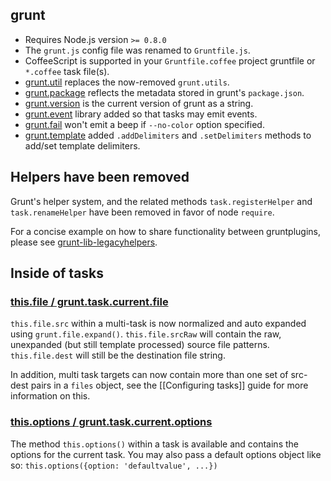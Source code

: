 ## grunt
* Requires Node.js version `>= 0.8.0`
* The `grunt.js` config file was renamed to `Gruntfile.js`.
* CoffeeScript is supported in your `Gruntfile.coffee` project gruntfile or `*.coffee` task file(s).
* [grunt.util](grunt.util) replaces the now-removed `grunt.utils`.
* [grunt.package](grunt#wiki-grunt-package) reflects the metadata stored in grunt's `package.json`.
* [grunt.version](grunt#wiki-grunt-version) is the current version of grunt as a string.
* [grunt.event](grunt.event) library added so that tasks may emit events.
* [grunt.fail](grunt.fail) won't emit a beep if `--no-color` option specified.
* [grunt.template](grunt.template) added `.addDelimiters` and `.setDelimiters` methods to add/set template delimiters.

## Helpers have been removed
Grunt's helper system, and the related methods `task.registerHelper` and `task.renameHelper` have been removed in favor of node `require`.

For a concise example on how to share functionality between gruntplugins, please see [grunt-lib-legacyhelpers](https://github.com/gruntjs/grunt-lib-legacyhelpers).

## Inside of tasks

### [this.file / grunt.task.current.file](grunt.task#wiki-this-file)
`this.file.src` within a multi-task is now normalized and auto expanded using `grunt.file.expand()`. `this.file.srcRaw` will contain the raw, unexpanded (but still template processed) source file patterns. `this.file.dest` will still be the destination file string.

In addition, multi task targets can now contain more than one set of src-dest pairs in a `files` object, see the [[Configuring tasks]] guide for more information on this.

### [this.options / grunt.task.current.options](grunt.task#wiki-this-options)
The method `this.options()` within a task is available and contains the options for the current task.  You may also pass a default options object like so: `this.options({option: 'defaultvalue', ...})`

